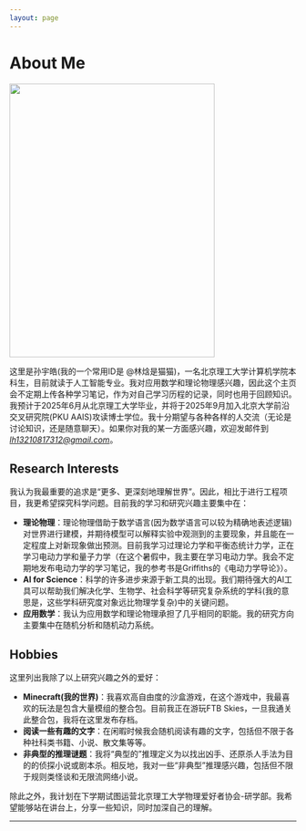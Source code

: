 ```yaml
---
layout: page
---
```


# About Me

<img src="https://github.com/ZerooVector/ZerooVector.github.io/tree/main/images/sunyuhao.png" class="floatpic" width="360" height="480">


这里是孙宇皓(我的一个常用ID是 @林焓是猫猫)，一名北京理工大学计算机学院本科生，目前就读于人工智能专业。我对应用数学和理论物理感兴趣，因此这个主页会不定期上传各种学习笔记，作为对自己学习历程的记录，同时也用于回顾知识。我预计于2025年6月从北京理工大学毕业，并将于2025年9月加入北京大学前沿交叉研究院(PKU AAIS)攻读博士学位。我十分期望与各种各样的人交流（无论是讨论知识，还是随意聊天）。如果你对我的某一方面感兴趣，欢迎发邮件到*lh13210817312@gmail.com*。


## Research Interests

我认为我最重要的追求是“更多、更深刻地理解世界”。因此，相比于进行工程项目，我更希望探究科学问题。目前我的学习和研究兴趣主要集中在：

- **理论物理**：理论物理借助于数学语言(因为数学语言可以较为精确地表述逻辑)对世界进行建模，并期待模型可以解释实验中观测到的主要现象，并且能在一定程度上对新现象做出预测。目前我学习过理论力学和平衡态统计力学，正在学习电动力学和量子力学（在这个暑假中，我主要在学习电动力学。我会不定期地发布电动力学的学习笔记，我的参考书是Griffiths的《电动力学导论》）。
- **AI for Science**：科学的许多进步来源于新工具的出现。我们期待强大的AI工具可以帮助我们解决化学、生物学、社会科学等研究复杂系统的学科(我的意思是，这些学科研究度对象远比物理学复杂)中的关键问题。
- **应用数学**：我认为应用数学和理论物理承担了几乎相同的职能。我的研究方向主要集中在随机分析和随机动力系统。



## Hobbies

这里列出我除了以上研究兴趣之外的爱好：

- **Minecraft(我的世界)**：我喜欢高自由度的沙盒游戏，在这个游戏中，我最喜欢的玩法是包含大量模组的整合包。目前我正在游玩FTB Skies，一旦我通关此整合包，我将在这里发布存档。
- **阅读一些有趣的文字**：在闲暇时候我会随机阅读有趣的文字，包括但不限于各种社科类书籍、小说、散文集等等。
- **非典型的推理谜题**：我将“典型的”推理定义为以找出凶手、还原杀人手法为目的的侦探小说或剧本杀。相反地，我对一些“非典型”推理感兴趣，包括但不限于规则类怪谈和无限流网络小说。

除此之外，我计划在下学期试图运营北京理工大学物理爱好者协会-研学部。我希望能够站在讲台上，分享一些知识，同时加深自己的理解。


---



